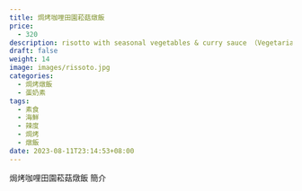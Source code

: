 ```yaml
---
title: 焗烤咖哩田園菘菇燉飯
price:
  - 320
description: risotto with seasonal vegetables & curry sauce （Vegetarian）
draft: false
weight: 14
image: images/rissoto.jpg
categories:
  - 焗烤燉飯
  - 蛋奶素
tags:
  - 素食
  - 海鮮
  - 辣度
  - 焗烤
  - 燉飯
date: 2023-08-11T23:14:53+08:00
---
```


焗烤咖哩田園菘菇燉飯 簡介
